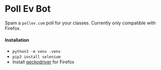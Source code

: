 # Poll Ev Bot
Spam a `pollev.com` poll for your classes. Currently only compatible with Firefox.

#### Installation
- `python3 -m venv .venv`
- `pip3 install selenium`
- Install [geckodriver](https://github.com/mozilla/geckodriver) for Firefox
